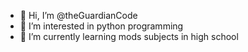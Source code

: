 - 👋 Hi, I’m @theGuardianCode
- 👀 I’m interested in python programming
- 🌱 I’m currently learning mods subjects in high school

<!---
theGuardianCode/theGuardianCode is a ✨ special ✨ repository because its `README.md` (this file) appears on your GitHub profile.
You can click the Preview link to take a look at your changes.
--->
